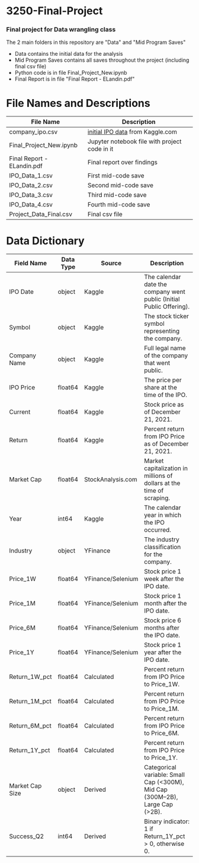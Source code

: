 # 3250-Final-Project
### Final project for Data wrangling class

The 2 main folders in this repository are "Data" and "Mid Program Saves"
 - Data contains the initial data for the analysis
 - Mid Program Saves contains all saves throughout the project (including final csv file)
 - Python code is in file Final_Project_New.ipynb
 - Final Report is in file "Final Report - ELandin.pdf"

# File Names and Descriptions
| File Name | Description |
| ------ | ------ |
| company_ipo.csv | [initial IPO data] from Kaggle.com |
| Final_Project_New.ipynb | Jupyter notebook file with project code in it |
| Final Report - ELandin.pdf | Final report over findings |
| IPO_Data_1.csv | First mid-code save |
| IPO_Data_2.csv | Second mid-code save |
| IPO_Data_3.csv | Third mid-code save |
| IPO_Data_4.csv | Fourth mid-code save |
| Project_Data_Final.csv | Final csv file |


[initial IPO data]: <https://www.kaggle.com/datasets/shivamb/company-ipos-2019-2021>

# Data Dictionary
| Field Name             | Data Type | Source                 | Description                                                                                 |
|-----------------------|----------|-------------------------|---------------------------------------------------------------------------------------------|
| IPO Date              | object   | Kaggle                  | The calendar date the company went public (Initial Public Offering).                          |
| Symbol                | object   | Kaggle                  | The stock ticker symbol representing the company.                                             |
| Company Name          | object   | Kaggle                  | Full legal name of the company that went public.                                               |
| IPO Price             | float64  | Kaggle                  | The price per share at the time of the IPO.                                                    |
| Current               | float64  | Kaggle                  | Stock price as of December 21, 2021.                                                           |
| Return                | float64  | Kaggle                  | Percent return from IPO Price as of December 21, 2021.                                         |
| Market Cap            | float64  | StockAnalysis.com        | Market capitalization in millions of dollars at the time of scraping.                          |
| Year                  | int64    | Kaggle                  | The calendar year in which the IPO occurred.                                                   |
| Industry              | object   | YFinance                | The industry classification for the company.                                                  |
| Price_1W              | float64  | YFinance/Selenium       | Stock price 1 week after the IPO date.                                                         |
| Price_1M              | float64  | YFinance/Selenium       | Stock price 1 month after the IPO date.                                                        |
| Price_6M              | float64  | YFinance/Selenium       | Stock price 6 months after the IPO date.                                                       |
| Price_1Y              | float64  | YFinance/Selenium       | Stock price 1 year after the IPO date.                                                         |
| Return_1W_pct         | float64  | Calculated              | Percent return from IPO Price to Price_1W.                                                     |
| Return_1M_pct         | float64  | Calculated              | Percent return from IPO Price to Price_1M.                                                     |
| Return_6M_pct         | float64  | Calculated              | Percent return from IPO Price to Price_6M.                                                     |
| Return_1Y_pct         | float64  | Calculated              | Percent return from IPO Price to Price_1Y.                                                     |
| Market Cap Size       | object   | Derived                 | Categorical variable: Small Cap (<300M), Mid Cap (300M–2B), Large Cap (>2B).                    |
| Success_Q2            | int64    | Derived                 | Binary indicator: 1 if Return_1Y_pct > 0, otherwise 0.                                          |

